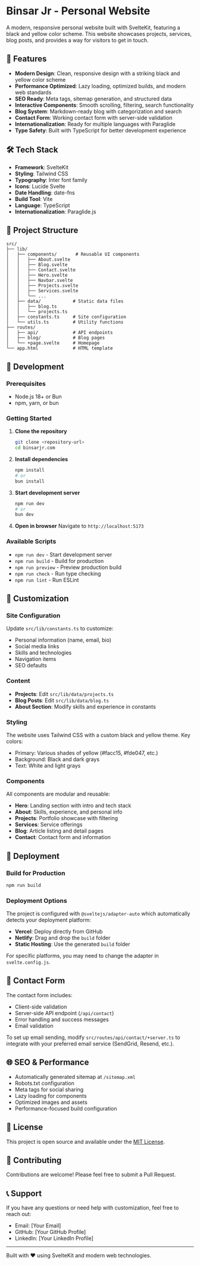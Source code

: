 # Binsar Jr - Personal Website

A modern, responsive personal website built with SvelteKit, featuring a black and yellow color scheme. This website showcases projects, services, blog posts, and provides a way for visitors to get in touch.

## 🚀 Features

- **Modern Design**: Clean, responsive design with a striking black and yellow color scheme
- **Performance Optimized**: Lazy loading, optimized builds, and modern web standards
- **SEO Ready**: Meta tags, sitemap generation, and structured data
- **Interactive Components**: Smooth scrolling, filtering, search functionality
- **Blog System**: Markdown-ready blog with categorization and search
- **Contact Form**: Working contact form with server-side validation
- **Internationalization**: Ready for multiple languages with Paraglide
- **Type Safety**: Built with TypeScript for better development experience

## 🛠 Tech Stack

- **Framework**: SvelteKit
- **Styling**: Tailwind CSS
- **Typography**: Inter font family
- **Icons**: Lucide Svelte
- **Date Handling**: date-fns
- **Build Tool**: Vite
- **Language**: TypeScript
- **Internationalization**: Paraglide.js

## 📁 Project Structure

```
src/
├── lib/
│   ├── components/       # Reusable UI components
│   │   ├── About.svelte
│   │   ├── Blog.svelte
│   │   ├── Contact.svelte
│   │   ├── Hero.svelte
│   │   ├── Navbar.svelte
│   │   ├── Projects.svelte
│   │   ├── Services.svelte
│   │   └── ...
│   ├── data/            # Static data files
│   │   ├── blog.ts
│   │   └── projects.ts
│   ├── constants.ts     # Site configuration
│   └── utils.ts         # Utility functions
├── routes/
│   ├── api/             # API endpoints
│   ├── blog/            # Blog pages
│   └── +page.svelte     # Homepage
└── app.html             # HTML template
```

## 🔧 Development

### Prerequisites

- Node.js 18+ or Bun
- npm, yarn, or bun

### Getting Started

1. **Clone the repository**

   ```bash
   git clone <repository-url>
   cd binsarjr.com
   ```

2. **Install dependencies**

   ```bash
   npm install
   # or
   bun install
   ```

3. **Start development server**

   ```bash
   npm run dev
   # or
   bun dev
   ```

4. **Open in browser**
   Navigate to `http://localhost:5173`

### Available Scripts

- `npm run dev` - Start development server
- `npm run build` - Build for production
- `npm run preview` - Preview production build
- `npm run check` - Run type checking
- `npm run lint` - Run ESLint

## 🎨 Customization

### Site Configuration

Update `src/lib/constants.ts` to customize:

- Personal information (name, email, bio)
- Social media links
- Skills and technologies
- Navigation items
- SEO defaults

### Content

- **Projects**: Edit `src/lib/data/projects.ts`
- **Blog Posts**: Edit `src/lib/data/blog.ts`
- **About Section**: Modify skills and experience in constants

### Styling

The website uses Tailwind CSS with a custom black and yellow theme. Key colors:

- Primary: Various shades of yellow (#facc15, #fde047, etc.)
- Background: Black and dark grays
- Text: White and light grays

### Components

All components are modular and reusable:

- **Hero**: Landing section with intro and tech stack
- **About**: Skills, experience, and personal info
- **Projects**: Portfolio showcase with filtering
- **Services**: Service offerings
- **Blog**: Article listing and detail pages
- **Contact**: Contact form and information

## 🚀 Deployment

### Build for Production

```bash
npm run build
```

### Deployment Options

The project is configured with `@sveltejs/adapter-auto` which automatically detects your deployment platform:

- **Vercel**: Deploy directly from GitHub
- **Netlify**: Drag and drop the `build` folder
- **Static Hosting**: Use the generated `build` folder

For specific platforms, you may need to change the adapter in `svelte.config.js`.

## 📧 Contact Form

The contact form includes:

- Client-side validation
- Server-side API endpoint (`/api/contact`)
- Error handling and success messages
- Email validation

To set up email sending, modify `src/routes/api/contact/+server.ts` to integrate with your preferred email service (SendGrid, Resend, etc.).

## 🌐 SEO & Performance

- Automatically generated sitemap at `/sitemap.xml`
- Robots.txt configuration
- Meta tags for social sharing
- Lazy loading for components
- Optimized images and assets
- Performance-focused build configuration

## 📝 License

This project is open source and available under the [MIT License](LICENSE).

## 🤝 Contributing

Contributions are welcome! Please feel free to submit a Pull Request.

## 📞 Support

If you have any questions or need help with customization, feel free to reach out:

- Email: [Your Email]
- GitHub: [Your GitHub Profile]
- LinkedIn: [Your LinkedIn Profile]

---

Built with ❤️ using SvelteKit and modern web technologies.
